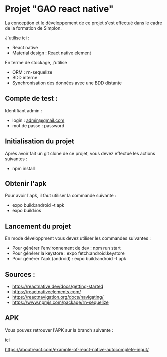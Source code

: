 # Projet "GAO react native" 

La conception et le développement de ce projet s'est effectué dans le cadre de la formation de Simplon. 

J'utilise ici : 

- React native
- Material design : React native element

En terme de stockage, j'utilise

- ORM : rn-sequelize
- BDD interne
- Synchronisation des données avec une BDD distante

## Compte de test :

Identifiant admin : 

- login : admin@gmail.com
- mot de passe : password

## Initialisation du projet

Après avoir fait un git clone de ce projet, vous devez effectué les actions suivantes : 

- npm install

## Obtenir l'apk

Pour avoir l'apk, il faut utiliser la commande suivante :
- expo build:android -t apk
- expo build:ios

## Lancement du projet 

En mode développment vous devez utiliser les commandes suivantes : 

- Pour générer l'environnement de dev : npm run start
- Pour générer la keystore : expo fetch:android:keystore
- Pour générer l'apk (android) : expo build:android -t apk

## Sources :

- https://reactnative.dev/docs/getting-started
- https://reactnativeelements.com/
- https://reactnavigation.org/docs/navigating/
- https://www.npmjs.com/package/rn-sequelize

## APK 

Vous pouvez retrouver l'APK sur la branch suivante : 

<a href="https://github.com/Darylabrador/gao_react_native/tree/APK"> ici </a>

https://aboutreact.com/example-of-react-native-autocomplete-input/